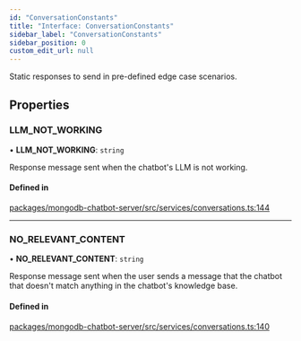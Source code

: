 ```yaml
---
id: "ConversationConstants"
title: "Interface: ConversationConstants"
sidebar_label: "ConversationConstants"
sidebar_position: 0
custom_edit_url: null
---
```


Static responses to send in pre-defined edge case scenarios.

## Properties

### LLM\_NOT\_WORKING

• **LLM\_NOT\_WORKING**: `string`

Response message sent when the chatbot's LLM is not working.

#### Defined in

[packages/mongodb-chatbot-server/src/services/conversations.ts:144](https://github.com/mongodben/chatbot/blob/dbe6fdb/packages/mongodb-chatbot-server/src/services/conversations.ts#L144)

___

### NO\_RELEVANT\_CONTENT

• **NO\_RELEVANT\_CONTENT**: `string`

Response message sent when the user sends a message that the chatbot
that doesn't match anything in the chatbot's knowledge base.

#### Defined in

[packages/mongodb-chatbot-server/src/services/conversations.ts:140](https://github.com/mongodben/chatbot/blob/dbe6fdb/packages/mongodb-chatbot-server/src/services/conversations.ts#L140)
